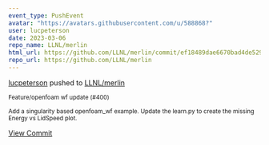 ```yaml
---
event_type: PushEvent
avatar: "https://avatars.githubusercontent.com/u/588868?"
user: lucpeterson
date: 2023-03-06
repo_name: LLNL/merlin
html_url: https://github.com/LLNL/merlin/commit/ef18489dae6670bad4de529c6fbd69226dd76520
repo_url: https://github.com/LLNL/merlin
---
```


<a href='https://github.com/lucpeterson' target='_blank'>lucpeterson</a> pushed to <a href='https://github.com/LLNL/merlin' target='_blank'>LLNL/merlin</a>

<small>Feature/openfoam wf update (#400)

Add a singularity based openfoam_wf example.
Update the learn.py to create the missing Energy vs LidSpeed plot.</small>

<a href='https://github.com/LLNL/merlin/commit/ef18489dae6670bad4de529c6fbd69226dd76520' target='_blank'>View Commit</a>